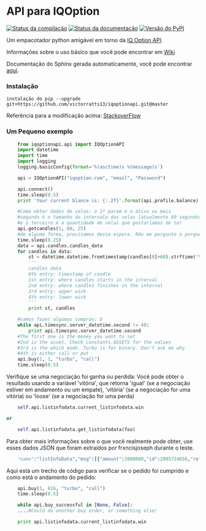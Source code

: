 # API para IQOption
[![Status da compilação](https://travis-ci.org/n1nj4z33/iqoptionapi.svg?branch=master)](https://travis-ci.org/n1nj4z33/iqoptionapi)
[![Status da documentação](https://readthedocs.org/projects/iqoptionapi/badge/?version=latest)](http://iqoptionapi.readthedocs.io/?badge=latest)
[![Versão do PyPI](https://badge.fury.io/py/iqoptionapi.svg)](https://badge.fury.io/py/iqoptionapi)

Um empacotador python amigável em torno da [IQ Option API](https://iqoption.com).

Informações sobre o uso básico que você pode encontrar em [Wiki](https://github.com/n1nj4z33/iqoptionapi/wiki)

Documentação do Sphinx gerada automaticamente, você pode encontrar [aqui](http://iqoptionapi.readthedocs.io/).

### Instalação
```
instalação do pip --upgrade git+https://github.com/victorratts13/iqoptionapi.git@master
```
Referência para a modificação acima: [StackoverFlow](https://stackoverflow.com/questions/51039974/error-while-calling-function-in-python3-5)

### Um Pequeno exemplo
```python
    from iqoptionapi.api import IQOptionAPI
    import datetime
    import time
    import logging
    logging.basicConfig(format='%(asctime)s %(message)s')

    api = IQOptionAPI("iqoption.com", "email", "Password")

    api.connect()
    time.sleep(0.5)
    print 'Your current blance is: {:.2f}'.format(api.profile.balance)

    #Como obter dados de velas: o 1º param é o ativo ou mais
    #segundo é o tamanho do intervalo das velas (atualmente 60 segundos)
    #e o terceiro é a quantidade de velas que gostaríamos de ter
    api.getcandles(1, 60, 25)
    #de alguma forma, precisamos dessa espera. Não me pergunte o porquê. Caso contrário, não temos dados
    time.sleep(0.25)
    data = api.candles.candles_data
    for candles in data:
        st = datetime.datetime.fromtimestamp(candles[0]+60).strftime('%Y-$')
        '''
        candles data
        0th entry: timestamp of candle
        1st entry: where candles starts in the interval
        2nd entry: where candles finishes in the interval
        3rd entry: upper wick
        4th entry: lower wick
        '''
        print st, candles

    #vamos fazer algumas compras: D
    while api.timesync.server_datetime.second != 48:
        print api.timesync.server_datetime.second
    #The first one is the money you want to set
    #2nd is the asset. Check constants.ASSETS for the values
    #3rd is the which mode. Turbo is for binary. Don't ask me why
    #4th is either call or put
    api.buy(1, 1, "turbo", "call")
    time.sleep(0.5)
```

Verifique se uma negociação foi ganha ou perdida:
Você pode obter o resultado usando a variável 'vitória', que retorna 'igual' (se a negociação estiver em andamento ou um empate), 'vitória' (se a negociação for uma vitória) ou 'loose' (se a negociação for uma perda)
```python
    self.api.listinfodata.current_listinfodata.win

or

    self.api.listinfodata.get_listinfodata(foo)
```

Para obter mais informações sobre o que você realmente pode obter, use esses dados JSON que foram extraídos por frxncisjoseph durante o teste.
```py
    "name":"listInfoData","msg":[{"amount":1000000,"id":2095724656,"refund":0,"currency":"USD","currency_char":"$","active_id":1,"active":"EURUSD","value":1.07736,"exp_value":1077360,"dir":"call","created":1489706346,"expired":1489706400,"type_name":"turbo","type":"front.TU","profit":100,"profit_amount":1,"win_amount":1.74,"loose_amount":0,"sum":1,"win":"equal","now":1489706346,"user_id":0,"game_state":0,"profit_income":174,"profit_return":0,"option_type_id":3,"site_id":1,"is_demo":false,"user_balance_id":0,"client_platform_id":9,"re_track":"null","params":null}]}
```

Aqui está um trecho de código para verificar se o pedido foi cumprido e como está o andamento do pedido:
```py
    api.buy(1, 816, "turbo", "call")    
    time.sleep(0.5)

    while api.buy_successful in [None, False]:
    ....#Could do another buy order, or something else!

    print api.listinfodata.current_listinfodata.win
```

